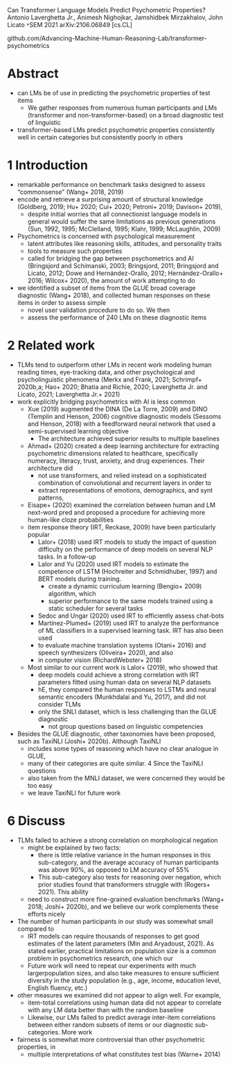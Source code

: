Can Transformer Language Models Predict Psychometric Properties?
Antonio Laverghetta Jr., Animesh Nighojkar, Jamshidbek Mirzakhalov, John Licato
`*`SEM 2021 arXiv:2106.06849 [cs.CL]

github.com/Advancing-Machine-Human-Reasoning-Lab/transformer-psychometrics

# Abstract

* can LMs be of use in predicting the psychometric properties of test items
  * We gather responses from numerous human participants and LMs (transformer
    and non-transformer-based) on a broad diagnostic test of linguistic
* transformer-based LMs predict psychometric properties consistently well in
  certain categories but consistently poorly in others

# 1 Introduction

* remarkable performance on benchmark tasks designed to assess “commonsense”
  (Wang+ 2018, 2019)
* encode and retrieve a surprising amount of structural knowledge
  (Goldberg, 2019; Hu+ 2020; Cui+ 2020; Petroni+ 2019; Davison+ 2019),
  * despite initial worries that all connectionist language models in general
    would suffer the same limitations as previous generations
    (Sun, 1992, 1995; McClelland, 1995; Klahr, 1999; McLaughlin, 2009)
* Psychometrics is concerned with psychological measurement
  * latent attributes like reasoning skills, attitudes, and personality traits
  * tools to measure such properties
  * called for bridging the gap between psychometrics and AI
    (Bringsjord and Schimanski, 2003; Bringsjord, 2011;
    Bringsjord and Licato, 2012; Dowe and Hernández-Orallo, 2012;
    Hernández-Orallo+ 2016; Wilcox+ 2020), the amount of work attempting to do
* we identified a subset of items from the GLUE broad coverage diagnostic (Wang+
  2018), and collected human responses on these items in order to assess simple
  * novel user validation procedure to do so.  We then
  * assess the performance of 240 LMs on these diagnostic items

# 2 Related work

* TLMs tend to outperform other LMs in recent work modeling human reading times,
  eye-tracking data, and other psychological and psycholinguistic phenomena
  (Merkx and Frank, 2021; Schrimpf+ 2020b,a; Hao+ 2020; Bhatia and Richie, 2020;
  Laverghetta Jr. and Licato, 2021; Laverghetta Jr.+ 2021)
* work explicitly bridging psychometrics with AI is less common
  * Xue (2019) augmented the DINA (De La Torre, 2009) and DINO (Templin and
    Henson, 2006) cognitive diagnostic models (Sessoms and Henson, 2018) with a
    feedforward neural network that used a semi-supervised learning objective
    * The architecture achieved superior results to multiple baselines
  * Ahmad+ (2020) created a deep learning architecture for extracting
    psychometric dimensions related to healthcare, specifically numeracy,
    literacy, trust, anxiety, and drug experiences. Their architecture did
    * not use transformers, and relied instead on a sophisticated combination
      of convolutional and recurrent layers in order to
    * extract representations of emotions, demographics, and synt patterns,
  * Eisape+ (2020) examined the correlation between human and LM next-word pred
    and proposed a procedure for achieving more human-like cloze probabilities
  * item response theory (IRT, Reckase, 2009) have been particularly popular
    * Lalor+ (2018) used IRT models to study the impact of question difficulty
      on the performance of deep models on several NLP tasks.  In a follow-up
    * Lalor and Yu (2020) used IRT models to estimate the competence of
      LSTM (Hochreiter and Schmidhuber, 1997) and BERT models during training.
      * create a dynamic curriculum learning (Bengio+ 2009) algorithm, which
      * superior performance to the same models trained using a static
        scheduler for several tasks
    * Sedoc and Ungar (2020) used IRT to efficiently assess chat-bots
    * Martı́nez-Plumed+ (2019) used IRT to analyze the performance of ML
      classifiers in a supervised learning task. IRT has also been used
    * to evaluate machine translation systems (Otani+ 2016) and speech
      synthesizers (Oliveira+ 2020), and also
    * in computer vision (RichardWebster+ 2018)
  * Most similar to our current work is Lalor+ (2019), who showed that
    * deep models could achieve a strong correlation with IRT parameters fitted
      using human data on several NLP datasets
    * hE, they compared the human responses to LSTMs and neural semantic
      encoders (Munkhdalai and Yu, 2017), and did not consider TLMs
    * only the SNLI dataset, which is less challenging than the GLUE diagnostic
      * not group questions based on linguistic competencies
* Besides the GLUE diagnostic, other taxonomies have been proposed, such as
  TaxiNLI (Joshi+ 2020b). Although TaxiNLI
  * includes some types of reasoning which have no clear analogue in GLUE,
  * many of their categories are quite similar. 4 Since the TaxiNLI questions
  * also taken from the MNLI dataset, we were concerned they would be too easy
  * we leave TaxiNLI for future work

# 6 Discuss

* TLMs failed to achieve a strong correlation on morphological negation
  * might be explained by two facts:
    * there is little relative variance in the human responses in this
      sub-category, and the average accuracy of human participants was above
      90%, as opposed to LM accuracy of 55%
    * This sub-category also tests for reasoning over negation, which prior
      studies found that transformers struggle with (Rogers+ 2021). This ability
  * need to construct more fine-grained evaluation benchmarks (Wang+ 2018;
    Joshi+ 2020b), and we believe our work complements these efforts nicely
* The number of human participants in our study was somewhat small compared to
  * IRT models can require thousands of responses to get good estimates of the
    latent parameters (Min and Aryadoust, 2021). As stated earlier, practical
    limitations on
  population size is a common problem in psychometrics research, one which our
  * Future work will need to repeat our experiments with much largerpopulation
    sizes, and also take measures to ensure sufficient diversity in the study
    population (e.g., age, income, education level, English fluency, etc.)
* other measures we examined did not appear to align well. For example,
  * item-total correlations using human data did not appear to correlate with
    any LM data better than with the random baseline
  * Likewise, our LMs failed to predict average inter-item correlations between
    either random subsets of items or our diagnostic sub-categories. More work
* fairness is somewhat more controversial than other psychometric properties, in
  * multiple interpretations of what constitutes test bias (Warne+ 2014)
